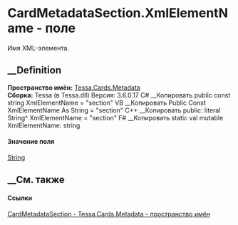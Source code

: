# CardMetadataSection.XmlElementName - поле
Имя XML-элемента.
## __Definition
 **Пространство имён:** [Tessa.Cards.Metadata](N_Tessa_Cards_Metadata.htm)  
 **Сборка:** Tessa (в Tessa.dll) Версия: 3.6.0.17
C# __Копировать
     public const string XmlElementName = "section"
VB __Копировать
     Public Const XmlElementName As String = "section"
C++ __Копировать
     public:
    literal String^ XmlElementName = "section"
F# __Копировать
     static val mutable XmlElementName: string
#### Значение поля
[String](https://learn.microsoft.com/dotnet/api/system.string)
##  __См. также
#### Ссылки
[CardMetadataSection - ](T_Tessa_Cards_Metadata_CardMetadataSection.htm)
[Tessa.Cards.Metadata - пространство имён](N_Tessa_Cards_Metadata.htm)
